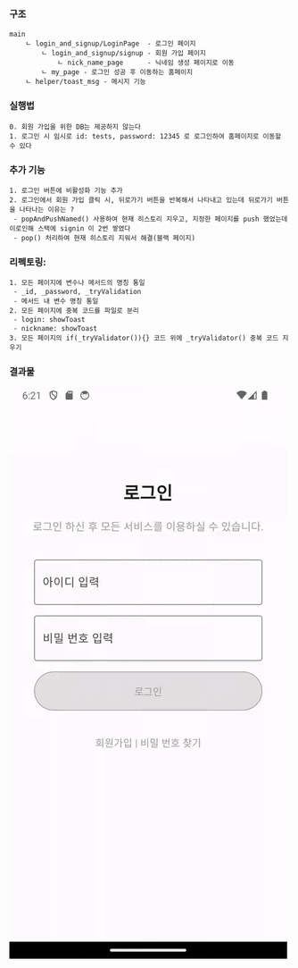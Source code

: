 ### 구조
    main
        ㄴ login_and_signup/LoginPage  - 로그인 페이지
            ㄴ login_and_signup/signup - 회원 가입 페이지
                ㄴ nick_name_page      - 닉네임 생성 페이지로 이동
            ㄴ my_page - 로그인 성공 후 이동하는 홈페이지
        ㄴ helper/toast_msg - 메시지 기능

### 실행법
    0. 회원 가입을 위한 DB는 제공하지 않는다
    1. 로그인 시 임시로 id: tests, password: 12345 로 로그인하여 홈페이지로 이동할 수 있다

### 추가 기능
    1. 로그인 버튼에 비활성화 기능 추가
    2. 로그인에서 회원 가입 클릭 시, 뒤로가기 버튼을 반복해서 나타내고 있는데 뒤로가기 버튼을 나타나는 이유는 ?
     - popAndPushNamed() 사용하여 현재 히스토리 지우고, 지정한 페이지를 push 했었는데 이로인해 스택에 signin 이 2번 쌓였다
     - pop() 처리하여 현재 히스토리 지워서 해결(블랙 페이지)

### 리펙토링:
    1. 모든 페이지에 변수나 메서드의 명칭 통일
     - _id, _password, _tryValidation
     - 메서드 내 변수 명칭 통일
    2. 모든 페이지에 중복 코드를 파일로 분리
     - login: showToast
     - nickname: showToast
    3. 모든 페이지의 if(_tryValidator()){} 코드 위에 _tryValidator() 중복 코드 지우기

### 결과물
![main06_result.gif](lib%2Fmain06_result.gif)